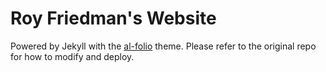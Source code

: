 # Roy Friedman's Website
<!-- ALL-CONTRIBUTORS-BADGE:START - Do not remove or modify this section -->
[maintainers]: https://img.shields.io/badge/maintainers-3-success.svg 'Number of maintainers'
<!-- ALL-CONTRIBUTORS-BADGE:END -->

Powered by Jekyll with the [al-folio](https://github.com/alshedivat/al-folio) theme. Please refer to the original repo for how to modify and deploy.